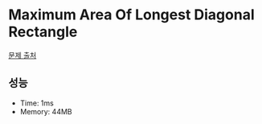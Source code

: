 # Maximum Area Of Longest Diagonal Rectangle

[문제 출처](https://leetcode.com/problems/maximum-area-of-longest-diagonal-rectangle)

## 성능

- Time: 1ms
- Memory: 44MB